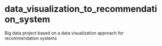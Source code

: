 # data_visualization_to_recommendation_system
Big data project based on a data visualization approach for recommendation systems 

